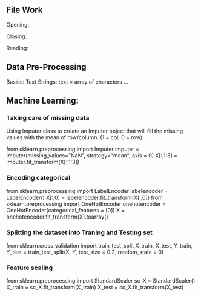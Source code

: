 ## File Work
Opening:
  
Closing:

Reading:

## Data Pre-Processing
  Basics:
    Text Strings: 
      text = array of characters
      ...
## Machine Learning:

### Taking care of missing data
Using Imputer class to create an Imputer object that will fill the missing values with the mean of row/column. (1 = col, 0 = row)

from sklearn.preprocessing import Imputer
imputer = Imputer(missing_values="NaN", strategy="mean", axis = 0)
X[:,1:3] = imputer.fit_transform(X[:,1:3])

### Encoding categorical
from sklearn.preprocessing import LabelEncoder
labelencoder = LabelEncoder()
X[:,0] = labelencoder.fit_transform(X[:,0])
from sklearn.preprocessing import OneHotEncoder
onehotencoder = OneHotEncoder(categorical_features = [0])
X = onehotencoder.fit_transform(X).toarray()

### Splitting the dataset into Traning and Testing set
from sklearn.cross_validation import train_test_split
X_train, X_test, Y_train, Y_test = train_test_split(X, Y, test_size = 0.2, random_state = 0)

### Feature scaling
from sklearn.preprocessing import StandardScaler
sc_X = StandardScaler()
X_train = sc_X.fit_transform(X_train)
X_test = sc_X.fit_transform(X_test)


